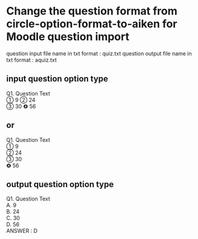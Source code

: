 # Change the question format from circle-option-format-to-aiken for Moodle question import
question input file name in txt format : quiz.txt
question output file name in txt format : aquiz.txt

## input question option type  
Q1. Question Text  
① 9 ② 24  
③ 30 ❹ 56  
## or
Q1. Question Text  
① 9    
② 24  
③ 30   
❹ 56  
## output question option type
Q1. Question Text  
A. 9   
B. 24  
C. 30   
D. 56  
ANSWER : D
